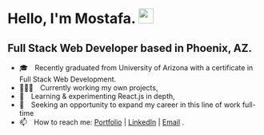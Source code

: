 # Hello, I'm Mostafa. <img src="https://raw.githubusercontent.com/MartinHeinz/MartinHeinz/master/wave.gif" width="30px">

## Full Stack Web Developer based in Phoenix, AZ.

- 🎓 Recently graduated from University of Arizona with a certificate in Full Stack Web Development.
- 👨🏻‍💻 Currently working my own projects,
- 🌱 Learning & experimenting React.js in depth,
- 🔭 Seeking an opportunity to expand my career in this line of work full-time
- 📫 How to reach me: [Portfolio](https://mostafaalshammary.netlify.app) | [LinkedIn](https://www.linkedin.com/in/mostafa-alshammary) | [Email](m.alsham627@gmail.com) .